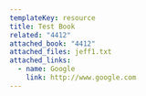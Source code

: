 ```yaml
---
templateKey: resource
title: Test Book
related: "4412"
attached_book: "4412"
attached_files: jeff1.txt
attached_links:
  - name: Google
    link: http://www.google.com
---
```


